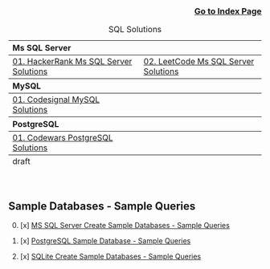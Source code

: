 <h3 align="right"><a href="https://github.com/celik-muhammed/00-Index-of-GitHub-Public-Projects-Repository-Logs/blob/master/README.md">Go to Index Page</a></h3>

<table align="center">
    <caption><div align='center'>SQL Solutions</div></caption>
<thead align='left'><tr><th colspan=2>Ms SQL Server</th></tr></thead>
<tbody>
<tr>
  <td><a href="https://github.com/sue-yavuz/20-SQL/blob/main/SQL-Coding/01.%20HackerRank%20Ms%20SQL%20Server%20Solutions.ipynb">01. HackerRank Ms SQL Server Solutions</a></td>
  <td><a href="./21-MSSQL/LeetCode_SQL Study Plan.sql">02. LeetCode Ms SQL Server Solutions</a></td>
</tr>
</tbody>
<thead align='left'><tr><th colspan=2>MySQL</th></tr></thead>
<tbody>
<tr>
  <td><a href="./24-MYSQL/codesignal.sql">01. Codesignal MySQL Solutions</a></td>
</tr>
</tbody>
<thead align='left'><tr><th colspan=2>PostgreSQL</th></tr></thead>
<tbody>
<tr>
  <td><a href="./23-PostgreSQL/codewars.sql">01. Codewars PostgreSQL Solutions</a></td>
</tr>
</tbody>  
<tfoot>
  <tr><td>draft</td></tr>
</tfoot>
</table>

<br>


## Sample Databases - Sample Queries

00. [x] [MS SQL Server Create Sample Databases - Sample Queries](./21-MSSQL/)

01. [x] [PostgreSQL Sample Database - Sample Queries](./23-PostgreSQL/codewars.sql)

02. [x] [SQLite Create Sample Databases - Sample Queries](./22-SQLite/)

<br>
